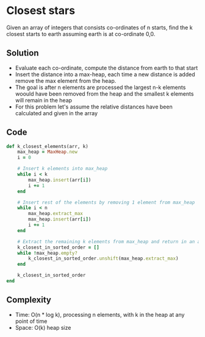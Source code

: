 # Closest stars

Given an array of integers that consists co-ordinates of n starts, find the k closest starts
to earth assuming earth is at co-ordinate 0,0.

## Solution

* Evaluate each co-ordinate, compute the distance from earth to that start
* Insert the distance into a max-heap, each time a new distance is added remove the max element
  from the heap.
* The goal is after n elements are processed the largest n-k elements woould have been removed
  from the heap and the smallest k elements will remain in the heap
* For this problem let's assume the relative distances have been calculated and given in the array

## Code

```ruby
def k_closest_elements(arr, k)
    max_heap = MaxHeap.new
    i = 0

    # Insert k elements into max_heap
    while i < k
        max_heap.insert(arr[i])
        i += 1
    end

    # Insert rest of the elements by removing 1 element from max_heap
    while i < n
        max_heap.extract_max
        max_heap.insert(arr[i])
        i += 1
    end

    # Extract the remaining k elements from max_heap and return in an array
    k_closest_in_sorted_order = []
    while !max_heap.empty?
        k_closest_in_sorted_order.unshift(max_heap.extract_max)
    end

    k_closest_in_sorted_order
end
```

## Complexity

* Time: O\(n \* log k\), processing n elements, with k in the heap at any point of time
* Space: O\(k\) heap size

